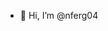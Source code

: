 - 👋 Hi, I’m @nferg04

<!---
nferg04/nferg04 is a ✨ special ✨ repository because its `README.md` (this file) appears on your GitHub profile.
You can click the Preview link to take a look at your changes.
--->
